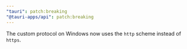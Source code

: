 ```yaml
---
"tauri": patch:breaking
"@tauri-apps/api": patch:breaking
---
```


The custom protocol on Windows now uses the `http` scheme instead of `https`.
